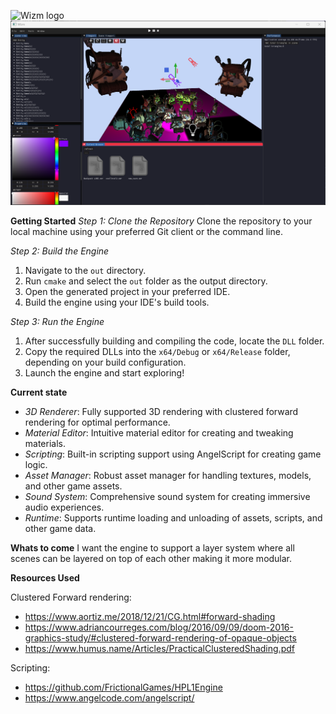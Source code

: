 ![Wizm logo](https://github.com/SebastianRautenbach/WIZM-Game-Engine/blob/main/RenderEngine/res/Picture1.png 'Wizm logo')
![ScreenShot1](https://github.com/SebastianRautenbach/3D-Game-Engine/blob/main/RenderEngine/res/screenshot2.png)

**Getting Started**
*Step 1: Clone the Repository*
Clone the repository to your local machine using your preferred Git client or the command line.

*Step 2: Build the Engine*
1. Navigate to the `out` directory.
2. Run `cmake` and select the `out` folder as the output directory.
3. Open the generated project in your preferred IDE.
4. Build the engine using your IDE's build tools.

*Step 3: Run the Engine*
1. After successfully building and compiling the code, locate the `DLL` folder.
2. Copy the required DLLs into the `x64/Debug` or `x64/Release` folder, depending on your build configuration.
3. Launch the engine and start exploring!

**Current state**
- *3D Renderer*: Fully supported 3D rendering with clustered forward rendering for optimal performance.
- *Material Editor*: Intuitive material editor for creating and tweaking materials.
- *Scripting*: Built-in scripting support using AngelScript for creating game logic.
- *Asset Manager*: Robust asset manager for handling textures, models, and other game assets.
- *Sound System*: Comprehensive sound system for creating immersive audio experiences.
- *Runtime*: Supports runtime loading and unloading of assets, scripts, and other game data.

**Whats to come**
I want the engine to support a layer system where all scenes can be layered on top of each other making it more modular.

**Resources Used**

Clustered Forward rendering:
- https://www.aortiz.me/2018/12/21/CG.html#forward-shading
- https://www.adriancourreges.com/blog/2016/09/09/doom-2016-graphics-study/#clustered-forward-rendering-of-opaque-objects
- https://www.humus.name/Articles/PracticalClusteredShading.pdf

Scripting:
- https://github.com/FrictionalGames/HPL1Engine
- https://www.angelcode.com/angelscript/
